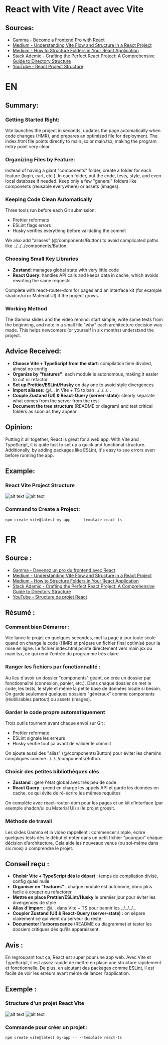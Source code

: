 # React with Vite / React avec Vite

## Sources:

-   [Gamma - Become a Frontend Pro with React](https://gamma.app/docs/Devenez-un-pro-du-frontend-avec-React--w5lhk2yp0all3hc?mode=doc)
-   [Medium - Understanding Vite Flow and Structure in a React Project](https://medium.com/@vshall/understanding-vite-flow-and-structure-in-a-react-project-8c8672d62a77)
-   [Medium - How to Structure Folders in Your React Application](https://simeonnortey.medium.com/how-to-structure-folders-in-your-react-application-567ddad3bd7e)
-   [Stack Ademic - Crafting the Perfect React Project: A Comprehensive Guide to Directory Structure](https://blog.stackademic.com/crafting-the-perfect-react-project-a-comprehensive-guide-to-directory-structure-and-essential-9bb0e32ba7aa)
-   [YouTube - React Project Structure](https://www.youtube.com/watch?v=KCrXgy8qtjM)

# EN

## Summary:

### Getting Started Right:

Vite launches the project in seconds, updates the page automatically when code
changes (HMR), and prepares an optimized file for deployment. The index.html
file points directly to main.jsx or main.tsx, making the program entry point
very clear.

### Organizing Files by Feature:

Instead of having a giant "components" folder, create a folder for each feature
(login, cart, etc.). In each folder, put the code, tests, style, and even local
database if needed. Keep only a few "general" folders like components (reusable
everywhere) or assets (images).

### Keeping Code Clean Automatically

Three tools run before each Git submission:

-   Prettier reformats
-   ESLint flags errors
-   Husky verifies everything before validating the commit

We also add "aliases" (@/components/Button) to avoid complicated paths like
../../../components/Button.

### Choosing Small Key Libraries

-   **Zustand**: manages global state with very little code
-   **React Query**: handles API calls and keeps data in cache, which avoids
    rewriting the same requests

Complete with react-router-dom for pages and an interface kit (for example
shadcn/ui or Material UI) if the project grows.

### Working Method

The Gamma slides and the video remind: start simple, write some tests from the
beginning, and note in a small file "why" each architecture decision was made.
This helps newcomers (or yourself in six months) understand the project.

## Advice Received:

-   **Choose Vite + TypeScript from the start**: compilation time divided,
    almost no config
-   **Organize by "features"**: each module is autonomous, making it easier to
    cut or refactor
-   **Set up Prettier/ESLint/Husky** on day one to avoid style divergences
-   **Import aliases**: @/… in Vite + TS to ban ../../../...
-   **Couple Zustand (UI) & React-Query (server-state)**: clearly separate what
    comes from the server from the rest
-   **Document the tree structure** (README or diagram) and test critical
    folders as soon as they appear

## Opinion:

Putting it all together, React is great for a web app. With Vite and TypeScript,
it is quite fast to set up a quick and functional structure. Additionally, by
adding packages like ESLint, it's easy to see errors even before running the
app.

## Example:

### React Vite Project Structure

![alt text](../image/source1.png "Logo Title Text 1")
![alt text](../image/source2.png "Logo Title Text 1")

### Command to Create a Project:

```
npm create vite@latest my-app -- --template react-ts
```

# FR

## Source :

-   [Gamma - Devenez un pro du frontend avec React](https://gamma.app/docs/Devenez-un-pro-du-frontend-avec-React--w5lhk2yp0all3hc?mode=doc)
-   [Medium - Understanding Vite Flow and Structure in a React Project](https://medium.com/@vshall/understanding-vite-flow-and-structure-in-a-react-project-8c8672d62a77)
-   [Medium - How to Structure Folders in Your React Application](https://simeonnortey.medium.com/how-to-structure-folders-in-your-react-application-567ddad3bd7e)
-   [Stack Ademic - Crafting the Perfect React Project: A Comprehensive Guide to Directory Structure](https://blog.stackademic.com/crafting-the-perfect-react-project-a-comprehensive-guide-to-directory-structure-and-essential-9bb0e32ba7aa)
-   [YouTube - Structure de projet React](https://www.youtube.com/watch?v=KCrXgy8qtjM)

## Résumé :

### Comment bien Démarrer :

Vite lance le projet en quelques secondes, met la page à jour toute seule quand
on change le code (HMR) et prépare un fichier final optimisé pour la mise en
ligne. Le fichier index.html pointe directement vers main.jsx ou main.tsx, ce
qui rend l'entrée du programme très claire.

### Ranger les fichiers par fonctionnalité :

Au lieu d'avoir un dossier "components" géant, on crée un dossier par
fonctionnalité (connexion, panier, etc.). Dans chaque dossier on met le code,
les tests, le style et même la petite base de données locale si besoin. On garde
seulement quelques dossiers "généraux" comme components (réutilisables partout)
ou assets (images).

### Garder le code propre automatiquement

Trois outils tournent avant chaque envoi sur Git :

-   Prettier reformate
-   ESLint signale les erreurs
-   Husky vérifie tout ça avant de valider le commit

On ajoute aussi des "alias" (@/components/Button) pour éviter les chemins
compliqués comme ../../../components/Button.

### Choisir des petites bibliothèques clés

-   **Zustand** : gère l'état global avec très peu de code
-   **React Query** : prend en charge les appels API et garde les données en
    cache, ce qui évite de ré-écrire les mêmes requêtes

On complète avec react-router-dom pour les pages et un kit d'interface (par
exemple shadcn/ui ou Material UI) si le projet grossit.

### Méthode de travail

Les slides Gamma et la vidéo rappellent : commencer simple, écrire quelques
tests dès le début et noter dans un petit fichier "pourquoi" chaque décision
d'architecture. Cela aide les nouveaux venus (ou soi-même dans six mois) à
comprendre le projet.

## Conseil reçu :

-   **Choisir Vite + TypeScript dès le départ** : temps de compilation divisé,
    config quasi nulle
-   **Organiser en "features"** : chaque module est autonome, donc plus facile à
    couper ou refactorer
-   **Mettre en place Prettier/ESLint/Husky** le premier jour pour éviter les
    divergences de style
-   **Alias d'import** : @/… dans Vite + TS pour bannir les ../../../...
-   **Coupler Zustand (UI) & React-Query (server-state)** : on sépare clairement
    ce qui vient du serveur du reste
-   **Documenter l'arborescence** (README ou diagramme) et tester les dossiers
    critiques dès qu'ils apparaissent

## Avis :

En regroupant tout ça, React est super pour une app web. Avec Vite et
TypeScript, il est assez rapide de mettre en place une structure rapidement et
fonctionnelle. De plus, en ajoutant des packages comme ESLint, il est facile de
voir les erreurs avant même de lancer l'application.

## Exemple :

### Structure d'un projet React Vite

![alt text](../image/source1.png "Logo Title Text 1")
![alt text](../image/source2.png "Logo Title Text 1")

### Commande pour créer un projet :

```
npm create vite@latest my-app -- --template react-ts
```
